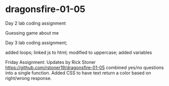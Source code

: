 # dragonsfire-01-05
Day 2 lab coding assignment

Guessing game about me


Day 3 lab coding assignment;

  added loops; linked js to html; modified to uppercase; added variables

Friday Assignment: Updates by Rick Stoner
https://github.com/rstoner19/dragonsfire-01-05
 combined yes/no questions into a single function.
 Added CSS to have text return a color based on right/wrong response.
